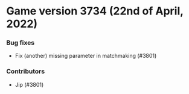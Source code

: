 # Game version 3734 (22nd of April, 2022)

### Bug fixes

- Fix (another) missing parameter in matchmaking (#3801)

### Contributors

- Jip (#3801)
